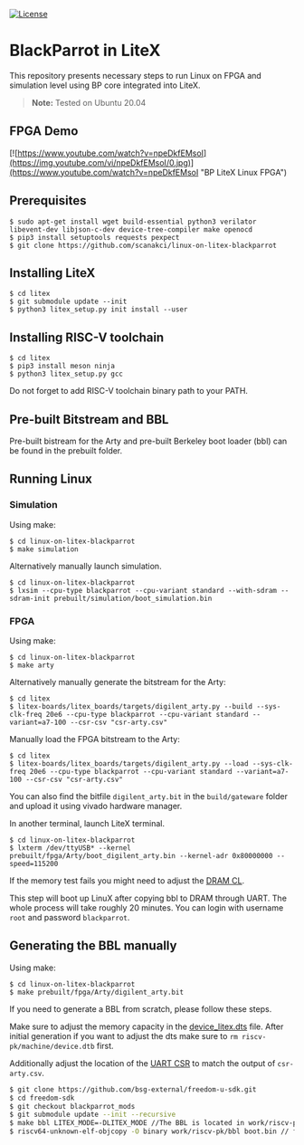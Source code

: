 [![License](https://img.shields.io/badge/License-BSD%203--Clause-blue.svg)](https://opensource.org/licenses/BSD-3-Clause)

# BlackParrot in LiteX

This repository presents necessary steps to run Linux on FPGA and simulation level using BP core integrated into LiteX.

> **Note:** Tested on Ubuntu 20.04

## FPGA Demo

[![https://www.youtube.com/watch?v=npeDkfEMsoI](https://img.youtube.com/vi/npeDkfEMsoI/0.jpg)](https://www.youtube.com/watch?v=npeDkfEMsoI "BP LiteX Linux FPGA")


## Prerequisites

```
$ sudo apt-get install wget build-essential python3 verilator libevent-dev libjson-c-dev device-tree-compiler make openocd
$ pip3 install setuptools requests pexpect
$ git clone https://github.com/scanakci/linux-on-litex-blackparrot

```
## Installing LiteX

```
$ cd litex
$ git submodule update --init
$ python3 litex_setup.py init install --user
```

## Installing RISC-V toolchain
```
$ cd litex
$ pip3 install meson ninja
$ python3 litex_setup.py gcc
```
Do not forget to add RISC-V toolchain binary path to your PATH.


## Pre-built Bitstream and BBL
Pre-built bistream for the Arty and pre-built Berkeley boot loader (bbl) can be found in the prebuilt folder.

## Running Linux 


### Simulation
Using make:
```
$ cd linux-on-litex-blackparrot
$ make simulation
```

Alternatively manually launch simulation.
```
$ cd linux-on-litex-blackparrot
$ lxsim --cpu-type blackparrot --cpu-variant standard --with-sdram --sdram-init prebuilt/simulation/boot_simulation.bin

```

### FPGA
Using make:
```
$ cd linux-on-litex-blackparrot
$ make arty
```

Alternatively manually generate the bitstream for the Arty:
```
$ cd litex
$ litex-boards/litex_boards/targets/digilent_arty.py --build --sys-clk-freq 20e6 --cpu-type blackparrot --cpu-variant standard --variant=a7-100 --csr-csv "csr-arty.csv"
```

Manually load the FPGA bitstream to the Arty:
```
$ cd litex
$ litex-boards/litex_boards/targets/digilent_arty.py --load --sys-clk-freq 20e6 --cpu-type blackparrot --cpu-variant standard --variant=a7-100 --csr-csv "csr-arty.csv"
```
You can also find the bitfile `digilent_arty.bit` in the `build/gateware` folder and upload it using vivado hardware manager.

In another terminal, launch LiteX terminal.
```
$ cd linux-on-litex-blackparrot
$ lxterm /dev/ttyUSB* --kernel prebuilt/fpga/Arty/boot_digilent_arty.bin --kernel-adr 0x80000000 --speed=115200
```

If the memory test fails you might need to adjust the [DRAM CL](https://github.com/enjoy-digital/litex/issues/933#issuecomment-873638621).

This step will boot up LinuX after copying bbl to DRAM through UART. The whole process will take roughly 20 minutes. You can login with username `root` and password `blackparrot`.



## Generating the BBL manually 
Using make:
```
$ cd linux-on-litex-blackparrot
$ make prebuilt/fpga/Arty/digilent_arty.bit
```

If you need to generate a BBL from scratch, please follow these steps.

Make sure to adjust the memory capacity in the [device_litex.dts](https://github.com/developandplay/riscv-pk/blob/f18ec2bcccb4273b06f22b2813912933b959ae1d/device_litex.dts#L29) file.
After initial generation if you want to adjust the dts make sure to `rm riscv-pk/machine/device.dtb` first.

Additionally adjust the location of the [UART CSR](https://github.com/developandplay/riscv-pk/blob/f18ec2bcccb4273b06f22b2813912933b959ae1d/machine/uart_lr.c#L9) to match the output of `csr-arty.csv`.

```sh
$ git clone https://github.com/bsg-external/freedom-u-sdk.git
$ cd freedom-sdk
$ git checkout blackparrot_mods
$ git submodule update --init --recursive
$ make bbl LITEX_MODE=-DLITEX_MODE //The BBL is located in work/riscv-pk/
$ riscv64-unknown-elf-objcopy -O binary work/riscv-pk/bbl boot.bin // final bbl that needs to be loaded in DRAM
```


